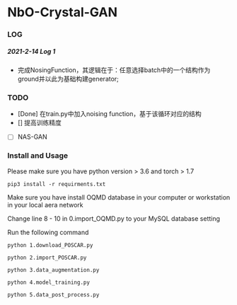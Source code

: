 # NbO-Crystal-GAN

### LOG
##### 2021-2-14 Log 1
- 完成NosingFunction，其逻辑在于：任意选择batch中的一个结构作为ground并以此为基础构建generator;


### TODO
- [Done] 在train.py中加入noising function，基于该循环对应的结构
- [] 提高训练精度
- [ ] NAS-GAN
 
### Install and Usage

Please make sure you have python version > 3.6 and torch > 1.7

`pip3 install -r requirments.txt`

Make sure you have install OQMD database in your computer or workstation in your local aera network

Change line 8 - 10 in 0.import_OQMD.py to your MySQL database setting

Run the following command

`python 1.download_POSCAR.py`

`python 2.import_POSCAR.py`

`python 3.data_augmentation.py`

`python 4.model_training.py`

`python 5.data_post_process.py`